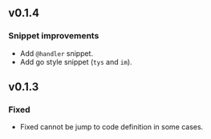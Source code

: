 ## v0.1.4

### Snippet improvements

- Add `@handler` snippet.
- Add go style snippet (`tys` and `im`).

## v0.1.3

### Fixed

- Fixed cannot be jump to code definition in some cases.
